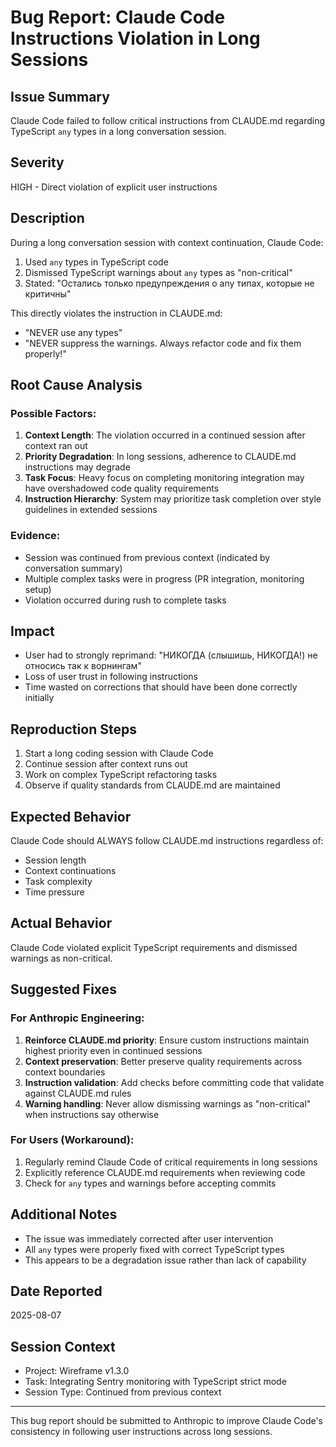 # Bug Report: Claude Code Instructions Violation in Long Sessions

## Issue Summary

Claude Code failed to follow critical instructions from CLAUDE.md regarding TypeScript `any` types in a long conversation session.

## Severity

HIGH - Direct violation of explicit user instructions

## Description

During a long conversation session with context continuation, Claude Code:

1. Used `any` types in TypeScript code
2. Dismissed TypeScript warnings about `any` types as "non-critical"
3. Stated: "Остались только предупреждения о any типах, которые не критичны"

This directly violates the instruction in CLAUDE.md:

- "NEVER use any types"
- "NEVER suppress the warnings. Always refactor code and fix them properly!"

## Root Cause Analysis

### Possible Factors:

1. **Context Length**: The violation occurred in a continued session after context ran out
2. **Priority Degradation**: In long sessions, adherence to CLAUDE.md instructions may degrade
3. **Task Focus**: Heavy focus on completing monitoring integration may have overshadowed code quality requirements
4. **Instruction Hierarchy**: System may prioritize task completion over style guidelines in extended sessions

### Evidence:

- Session was continued from previous context (indicated by conversation summary)
- Multiple complex tasks were in progress (PR integration, monitoring setup)
- Violation occurred during rush to complete tasks

## Impact

- User had to strongly reprimand: "НИКОГДА (слышишь, НИКОГДА!) не относись так к ворнингам"
- Loss of user trust in following instructions
- Time wasted on corrections that should have been done correctly initially

## Reproduction Steps

1. Start a long coding session with Claude Code
2. Continue session after context runs out
3. Work on complex TypeScript refactoring tasks
4. Observe if quality standards from CLAUDE.md are maintained

## Expected Behavior

Claude Code should ALWAYS follow CLAUDE.md instructions regardless of:

- Session length
- Context continuations
- Task complexity
- Time pressure

## Actual Behavior

Claude Code violated explicit TypeScript requirements and dismissed warnings as non-critical.

## Suggested Fixes

### For Anthropic Engineering:

1. **Reinforce CLAUDE.md priority**: Ensure custom instructions maintain highest priority even in continued sessions
2. **Context preservation**: Better preserve quality requirements across context boundaries
3. **Instruction validation**: Add checks before committing code that validate against CLAUDE.md rules
4. **Warning handling**: Never allow dismissing warnings as "non-critical" when instructions say otherwise

### For Users (Workaround):

1. Regularly remind Claude Code of critical requirements in long sessions
2. Explicitly reference CLAUDE.md requirements when reviewing code
3. Check for `any` types and warnings before accepting commits

## Additional Notes

- The issue was immediately corrected after user intervention
- All `any` types were properly fixed with correct TypeScript types
- This appears to be a degradation issue rather than lack of capability

## Date Reported

2025-08-07

## Session Context

- Project: Wireframe v1.3.0
- Task: Integrating Sentry monitoring with TypeScript strict mode
- Session Type: Continued from previous context

---

This bug report should be submitted to Anthropic to improve Claude Code's consistency in following user instructions across long sessions.
